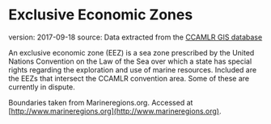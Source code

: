# Exclusive Economic Zones

version: 2017-09-18
source: Data extracted from the [CCAMLR GIS database](https://gis.ccamlr.org/)

An exclusive economic zone (EEZ) is a sea zone prescribed by the United Nations Convention on the Law of the Sea over which a state has special rights regarding the exploration and use of marine resources. Included are the EEZs that intersect the CCAMLR convention area. Some of these are currently in dispute.

Boundaries taken from Marineregions.org. Accessed at [http://www.marineregions.org](http://www.marineregions.org).

